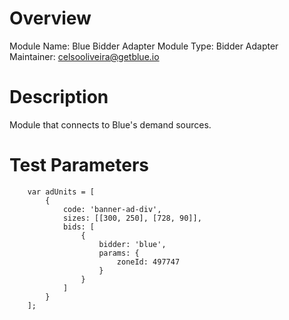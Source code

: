 # Overview

Module Name: Blue Bidder Adapter
Module Type: Bidder Adapter
Maintainer: celsooliveira@getblue.io

# Description

Module that connects to Blue's demand sources.

# Test Parameters
```
    var adUnits = [
        {
            code: 'banner-ad-div',
            sizes: [[300, 250], [728, 90]],
            bids: [
                {
                    bidder: 'blue',
                    params: {
                        zoneId: 497747
                    }
                }
            ]
        }
    ];
```
